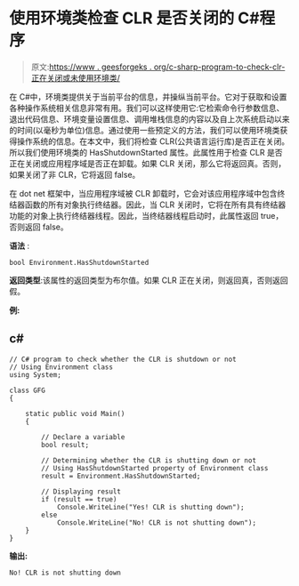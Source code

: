 # 使用环境类检查 CLR 是否关闭的 C#程序

> 原文:[https://www . geesforgeks . org/c-sharp-program-to-check-clr-正在关闭或未使用环境类/](https://www.geeksforgeeks.org/c-sharp-program-to-check-whether-the-clr-is-shutting-down-or-not-using-environment-class/)

在 C#中，环境类提供关于当前平台的信息，并操纵当前平台。它对于获取和设置各种操作系统相关信息非常有用。我们可以这样使用它:它检索命令行参数信息、退出代码信息、环境变量设置信息、调用堆栈信息的内容以及自上次系统启动以来的时间(以毫秒为单位)信息。通过使用一些预定义的方法，我们可以使用环境类获得操作系统的信息。在本文中，我们将检查 CLR(公共语言运行库)是否正在关闭。所以我们使用环境类的 HasShutdownStarted 属性。此属性用于检查 CLR 是否正在关闭或应用程序域是否正在卸载。如果 CLR 关闭，那么它将返回真。否则，如果关闭了非 CLR，它将返回 false。

在 dot net 框架中，当应用程序域被 CLR 卸载时，它会对该应用程序域中包含终结器函数的所有对象执行终结器。因此，当 CLR 关闭时，它将在所有具有终结器功能的对象上执行终结器线程。因此，当终结器线程启动时，此属性返回 true，否则返回 false。

**语法** :

```
bool Environment.HasShutdownStarted
```

**返回类型**:该属性的返回类型为布尔值。如果 CLR 正在关闭，则返回真，否则返回假。

**例:**

## c#

```
// C# program to check whether the CLR is shutdown or not
// Using Environment class
using System;

class GFG
{

    static public void Main()
    {

        // Declare a variable
        bool result;

        // Determining whether the CLR is shutting down or not
        // Using HasShutdownStarted property of Environment class
        result = Environment.HasShutdownStarted;

        // Displaying result
        if (result == true)
            Console.WriteLine("Yes! CLR is shutting down");
        else
            Console.WriteLine("No! CLR is not shutting down");
    }
}
```

**输出:**

```
No! CLR is not shutting down
```